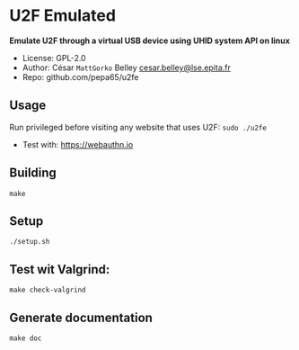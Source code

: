 # U2F Emulated
**Emulate U2F through a virtual USB device using UHID system API on linux**

* License: GPL-2.0
* Author: César `MattGorko` Belley <cesar.belley@lse.epita.fr>
* Repo: github.com/pepa65/u2fe

## Usage
Run privileged before visiting any website that uses U2F:
`sudo ./u2fe`

* Test with: https://webauthn.io

## Building
`make`

## Setup
`./setup.sh`

## Test wit Valgrind:
`make check-valgrind`

## Generate documentation
`make doc`
